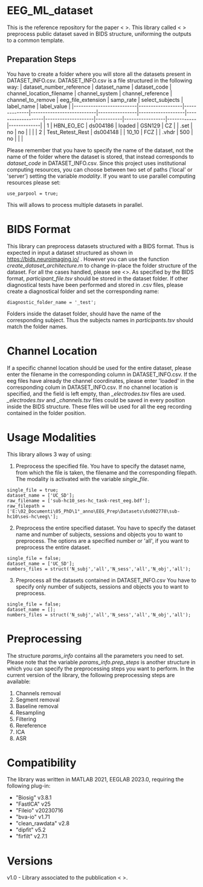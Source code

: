 # EEG_ML_dataset
This is the reference repository for the paper < >.
This library called < > preprocess public dataset saved in BIDS structure, uniforming the outputs to a common template.


## Preparation Steps
You have to create a folder where you will store all the datasets present in DATASET_INFO.csv. 
DATASET_INFO.csv is a file structured in the following way:
| dataset_number_reference | dataset_name     | dataset_code | channel_location_filename | channel_system | channel_reference | channel_to_remove | eeg_file_extension | samp_rate | select_subjects | label_name | label_value |
|--------------------------|------------------|--------------|---------------------------|----------------|-------------------|-------------------|--------------------|-----------|-----------------|------------|-------------|
| 1                        | HBN_EO_EC        | ds004186     | loaded                    | GSN129         | CZ                |                   | .set               | no        | no              |            |             |
| 2                        | Test_Retest_Rest | ds004148     |                           | 10_10          | FCZ               |                   | .vhdr              | 500       | no              |            |             |

Please remember that you have to specify the name of the dataset, not the name of the folder where the dataset is stored, that instead corresponds to *dataset_code* in DATASET_INFO.csv. 
Since this project uses institutional computing resources, you can choose between two set of paths ('local' or 'server') setting the variable *modality*.
If you want to use parallel computing resources please set:
```
use_parpool = true;
```
This will allows to process multiple datasets in parallel.


# BIDS Format
This library can preprocess datasets structured with a BIDS format. Thus is expected in input a dataset structured as shown in https://bids.neuroimaging.io/ .
However you can use the function *create_dataset_architecture.m* to change in-place the folder structure of the dataset. For all the cases handled, please see <>.
As specified by the BIDS format, *participant_file.tsv* should be stored in the dataset folder.
If other diagnostical tests have been performed and stored in .csv files, please create a diagnostical folder and set the corresponding name:
```
diagnostic_folder_name = '_test';
```
Folders inside the dataset folder, should have the name of the corresponding subject. Thus the subjects names in *participants.tsv* should match the folder names.


# Channel Location
If a specific channel location should be used for the entire dataset, please enter the filename in the corresponding column in DATASET_INFO.csv. 
If the eeg files have already the channel coordinates, please enter 'loaded' in the corresponding colum in DATASET_INFO.csv.
If no channel location is specified, and the field is left empty, than *_electrodes.tsv* files are used.
*_electrodes.tsv* and *_channels.tsv* files could be saved in every position inside the BIDS structure. These files will be used for all the eeg recording contained in the folder position.


# Usage Modalities
This library allows 3 way of using:
1. Preprocess the specified file.
You have to specify the dataset name, from which the file is taken, the filename and the corresponding filepath. The modality is activated with the variable *single_file*.
```
single_file = true;
dataset_name = ['UC_SD'];
raw_filename = ['sub-hc10_ses-hc_task-rest_eeg.bdf']; 
raw_filepath = ['E:\02_Documenti\05_PhD\1°_anno\EEG_Prep\Datasets\ds002778\sub-hc10\ses-hc\eeg\'];
```
2. Preprocess the entire specified dataset.
You have to specify the dataset name and number of subjects, sessions and objects you to want to preprocess. The options are a specified number or 'all', if you want to preprocess the entire dataset.
```
single_file = false;
dataset_name = ['UC_SD'];
numbers_files = struct('N_subj','all','N_sess','all','N_obj','all'); 
```
3. Preprocess all the datasets contained in DATASET_INFO.csv
You have to specify only number of subjects, sessions and objects you to want to preprocess.
```
single_file = false;
dataset_name = [];
numbers_files = struct('N_subj','all','N_sess','all','N_obj','all'); 
```


# Preprocessing
The structure *params_info* contains all the parameters you need to set. Please note that the variable *params_info.prep_steps* is another structure in which you can specify the preprocessing steps you want to perform. 
In the current version of the library, the following preprocessing steps are available:
1. Channels removal
2. Segment removal
3. Baseline removal
4. Resampling
5. Filtering
6. Rereference
7. ICA
8. ASR


# Compatibility
The library was written in MATLAB 2021, EEGLAB 2023.0, requiring the following plug-in:
- "Biosig" v3.8.1
- "FastICA" v25
- "Fileio" v20230716
- "bva-io" v1.71
- "clean_rawdata" v2.8
- "dipfit" v5.2
- "firfilt" v2.7.1

# Versions
v1.0 - Library associated to the pubblication < >.




